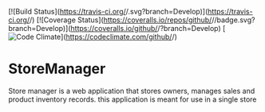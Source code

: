 [![Build Status](https://travis-ci.org/<github username>/<repo name>.svg?branch=Develop)](https://travis-ci.org/<github username>/<repo name>)
[![Coverage Status](https://coveralls.io/repos/github/<github username>/<repo name>/badge.svg?branch=Develop)](https://coveralls.io/github/<github username>/<repo name>?branch=Develop)
[![Code Climate](https://codeclimate.com/github/codeclimate/codeclimate/badges/gpa.svg)](https://codeclimate.com/github/<github username>/<repo name>)

# StoreManager
Store manager is a web application that stores owners, manages sales and product inventory records. this application is meant for use in a single store
